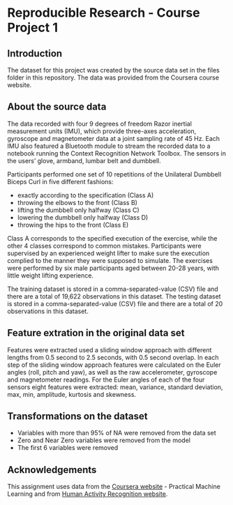 # Reproducible Research - Course Project 1

## Introduction

The dataset for this project was created by the source data set in the files folder in this repository. The data was provided from the Coursera course website. 

## About the source data

The data recorded with four 9 degrees of freedom Razor inertial measurement units (IMU), which provide three-axes acceleration, gyroscope and magnetometer data at a joint sampling rate of 45 Hz. Each IMU also featured a Bluetooth module to stream the recorded data to a notebook running the Context Recognition Network Toolbox. The sensors in the users’ glove, armband, lumbar belt and
dumbbell. 

Participants performed one set of 10 repetitions of the Unilateral Dumbbell Biceps Curl in five different fashions: 

* exactly according to the specification (Class A) 
* throwing the elbows to the front (Class B) 
* lifting the dumbbell only halfway (Class C) 
* lowering the dumbbell only halfway (Class D)
* throwing the hips to the front (Class E) 

Class A corresponds to the specified execution of the exercise, while the other 4 classes correspond to common mistakes. Participants were supervised by an experienced weight lifter to make sure the execution complied to the manner they were supposed to simulate. The exercises were performed by six male participants aged between 20-28 years, with little weight lifting experience. 


The training dataset is stored in a comma-separated-value (CSV) file and there are a total of 19,622 observations in this dataset.
The testing dataset is stored in a comma-separated-value (CSV) file and there are a total of 20 observations in this dataset.


## Feature extration in the original data set

Features were extracted used a sliding window approach with different lengths from 0.5 second to 2.5 seconds, with 0.5 second overlap. In each step of the sliding window approach features were calculated on the Euler angles (roll, pitch
and yaw), as well as the raw accelerometer, gyroscope and magnetometer readings. For the Euler angles of each of the
four sensors eight features were extracted: mean, variance, standard deviation, max, min, amplitude, kurtosis and skewness.

## Transformations on the dataset

* Variables with more than 95% of NA were removed from the data set
* Zero and Near Zero variables were removed from the model
* The first 6 variables were removed 


## Acknowledgements

This assignment uses data from the <a href="https://www.coursera.org/">Coursera website</a> - Practical Machine Learning and from <a href="http://groupware.les.inf.puc-rio.br/har#weight_lifting_exercises">Human Activity Recognition website</a>.







